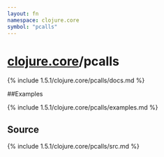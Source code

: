 ```yaml
---
layout: fn
namespace: clojure.core
symbol: "pcalls"
---
```


# [clojure.core](../)/pcalls

{% include 1.5.1/clojure.core/pcalls/docs.md %}

##Examples

{% include 1.5.1/clojure.core/pcalls/examples.md %}
## Source
{% include 1.5.1/clojure.core/pcalls/src.md %}

